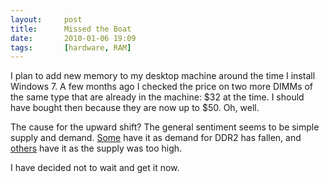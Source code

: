 ```yaml
---
layout:     post
title:      Missed the Boat
date:       2010-01-06 19:09
tags:       [hardware, RAM]
---
```


I plan to add new memory to my desktop machine around the time I
install Windows 7. A few months ago I checked the price on two more
DIMMs of the same type that are already in the machine: $32 at the
time. I should have bought then because they are now up to $50. Oh,
well.

The cause for the upward shift? The general sentiment seems to be
simple supply and
demand. [Some](http://www.overclock.net/intel-memory/590946-ddr2-prices-gone-up.html)
have it as demand for DDR2 has fallen, and
[others](http://www.tomshardware.com/forum/264632-30-memory-expensive-past-months)
have it as the supply was too high.

I have decided not to wait and get it now.
